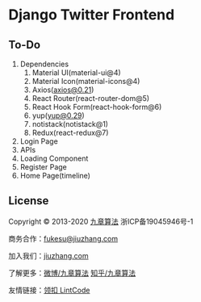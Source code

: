 # Django Twitter Frontend

## To-Do

1. Dependencies
   1. Material UI(material-ui@4)
   2. Material Icon(material-icons@4)
   3. Axios(axios@0.21)
   4. React Router(react-router-dom@5)
   5. React Hook Form(react-hook-form@6)
   6. yup(yup@0.29)
   7. notistack(notistack@1)
   8. Redux(react-redux@7)
2. Login Page
3. APIs
4. Loading Component
5. Register Page
6. Home Page(timeline)

## License

Copyright © 2013-2020 [九章算法](https://jiuzhang.com) 浙ICP备19045946号-1

商务合作：[fukesu@jiuzhang.com](mailto:fukesu@jiuzhang.com)

加入我们：[jiuzhang.com](https://jiuzhang.com/joinus)

了解更多：[微博/九章算法](http://weibo.com/ninechapter) [知乎/九章算法](https://www.zhihu.com/people/crackinterview)

友情链接：[领扣 LintCode](https://www.lintcode.com/)
